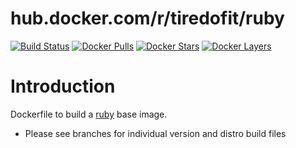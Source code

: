 # hub.docker.com/r/tiredofit/ruby

[![Build 
Status](https://img.shields.io/docker/build/tiredofit/ruby.svg)](https://hub.docker.com/r/tiredofit/ruby)
[![Docker 
Pulls](https://img.shields.io/docker/pulls/tiredofit/ruby.svg)](https://hub.docker.com/r/tiredofit/ruby)
[![Docker 
Stars](https://img.shields.io/docker/stars/tiredofit/ruby.svg)](https://hub.docker.com/r/tiredofit/ruby)
[![Docker 
Layers](https://images.microbadger.com/badges/image/tiredofit/ruby.svg)](https://microbadger.com/images/tiredofit/ruby)

# Introduction

Dockerfile to build a [ruby](https://www.ruby-lang.org/) base image.

* Please see branches for individual version and distro build 
files

